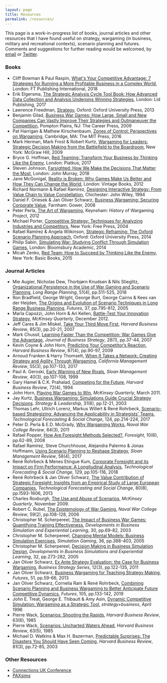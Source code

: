 ```yaml
---
layout: page
title: Resources
permalink: /resources/
---
```


This page is a work-in-progress list of books, journal articles and other resources that I have found useful on strategy, wargaming (in business, military and recreational contexts), scenario planning and futures. Comments and suggestions for further reading would be welcomed, by [email](mailto:contact@businesswargames.org) or [Twitter](https://twitter.com/buswargames). 

### Books

* Cliff Bowman & Paul Raspin, [What's Your Competitive Advantage: 7 Strategies for Running a More Profitable Business in a Complex World](https://amzn.to/2EQj1Rn), London: FT Publishing International, 2018
* Erik Elgersma, [The Strategic Analysis Cycle Tool Book: How Advanced Data Collection and Analysis Underpins Winning Strategies](https://amzn.to/2VvX5A9), London: Lid Publishing, 2017
* Lawrence Freedman, [Strategy](https://amzn.to/2C4quKL), Oxford: Oxford University Press, 2013
* Benjamin Gilad, [Business War Games: How Large, Small and New Companies Can Vastly Improve Their Strategies and Outmaneuver the Competition](https://amzn.to/2GRreXq), Pompton Plains, NJ: The Career Press, 2009
* Pat Harrigan & Mathew Kirschenbaum, [Zones of Control: Perspectives on Wargaming](https://amzn.to/2TbDB7p), Cambridge, MA: The MIT Press, 2016
* Mark Herman, Mark Frost & Robert Kurtz, [Wargaming for Leaders: Strategic Decision Making from the Battlefield to the Boardroom](https://amzn.to/2VBJsQh), New York: McGraw Hill, 2009
* Bryce G. Hoffman, [Red Teaming: Transform Your Business by Thinking Like the Enemy](https://amzn.to/2BZvWhV), London: Piatkus, 2017
* Steven Johnson, [Farsighted: How We Make the Decisions That Matter the Most](https://amzn.to/2Vq6DN8), London: John Murray, 2018
* Jane McGonigal, [Reality is Broken: Why Games Make Us Better and How They Can Change the World](https://amzn.to/2GVrqF4), London: Vintage Books, 2012
* Richard Normann & Rafael Ramírez, [Designing Interactive Strategy: From Value Chain to Value Constellation](https://amzn.to/2NSVIJk), Chichester: John Wiley, 1994
* Daniel F. Oriesek & Jan Oliver Schwarz, [Business Wargaming: Securing Corporate Value](https://amzn.to/2BZpVlm), Farnham: Gower, 2008
* Peter Perla, [The Art of Wargaming](https://amzn.to/2EINCjz), Keynsham: History of Wargaming Project, 2012
* Michael Porter, [Competitive Strategy: Techniques for Analyzing Industries and Competitors](https://amzn.to/2NG2xOc), New York: Free Press, 2004
* Rafael Ramírez & Angela Wilkinson, [Strategic Reframing: The Oxford Scenario Planning Approach](https://amzn.to/2T8W7xl), Oxford: Oxford University Press, 2014
* Philip Sabin, [Simulating War: Studying Conflict Through Simulation Games](https://amzn.to/2SCMAcL), London: Bloomsbury Academic, 2014
* Micah Zenko, [Red Team: How to Succeed by Thinking Like the Enemy](https://amzn.to/2BV6Twr), New York: Basic Books, 2015

### Journal Articles

* Mie Augier, Nicholas Dew, Thorbjørn Knudsen & Nils Stieglitz, [Organizational Persistence in the Use of War Gaming and Scenario Planning](https://www.sciencedirect.com/science/article/abs/pii/S0024630117305125), *Long Range Planning*, 51(4), pp.511-525, 2018
* Ron Bradfield, George Wright, George Burt, George Cairns & Kees van der Heijden, [The Origins and Evolution of Scenario Techniques in Long Range Business Planning](https://www.sciencedirect.com/science/article/pii/S0016328705000042), *Futures*, 37, pp.795-812, 2005
* Marla Capozzi, John Horn & Ari Kellen, [Battle-Test Your Innovation Strategy](https://www.mckinsey.com/business-functions/strategy-and-corporate-finance/our-insights/battle-test-your-innovation-strategy), *McKinsey Quarterly*, December 2012. 
* Jeff Cares & Jim Miskel, [Take Your Third Move First](https://hbr.org/2007/03/take-your-third-move-first), *Harvard Business Review*, 85(3), pp.20-21, 2007
* Mark Chussil, [Learning Faster Than the Competition: War Games Give the Advantage](https://www.emeraldinsight.com/doi/abs/10.1108/02756660710723198), *Journal of Business Strategy*, 28(1), pp.37-44, 2007
* Kevin Coyne & John Horn, [Predicting Your Competitor’s Reaction](https://hbr.org/2009/04/predicting-your-competitors-reaction), *Harvard Business Review*, 87(4), pp.90-97, 2009
* Arnoud Franken & Harry Thomsett, [When It Takes a Network: Creating Strategy and Agility Through Wargaming](https://journals.sagepub.com/doi/abs/10.1525/cmr.2013.55.3.107), *California Management Review*, 55(3), pp.107-133, 2017
* Paul A. Geroski, [Early Warning of New Rivals](https://sloanreview.mit.edu/article/early-warning-of-new-rivals/), *Sloan Management Review*, 40(3), pp.107-108, 1999
* Gary Hamel & C.K. Prahalad, [Competing for the Future](https://hbr.org/1994/07/competing-for-the-future), *Harvard Business Review*, 72(4), 1994
* John Horn, [Playing War Games to Win](https://www.mckinsey.com/business-functions/strategy-and-corporate-finance/our-insights/playing-war-games-to-win), *McKinsey Quarterly*, March 2011. 
* Jay Kurtz, [Business Wargaming: Simulations Guide Crucial Strategy Decisions](https://www.emeraldinsight.com/doi/abs/10.1108/10878570310505550). *Strategy & Leadership*, 31(6), pp.12-21, 2003
* Thomas Lehr, Ullrich Lorenz, Markus Willert & René Rohrbeck, [Scenario-based Strategizing: Advancing the Applicability in Strategists' Teams](https://www.sciencedirect.com/science/article/pii/S004016251730848X), *Technological Forecasting & Social Change*, 124, pp.214-224, 2017
* Peter D. Perla & E.D. McGrady, [Why Wargaming Works](https://digital-commons.usnwc.edu/cgi/viewcontent.cgi?article=1578&amp=&context=nwc-review), *Naval War College Review*, 64(3), 2011
* Rafael Popper, [How Are Foresight Methods Selected?](https://www.emeraldinsight.com/doi/abs/10.1108/14636680810918586), *Foresight*, 10(6), pp.62-89, 2008
* Rafael Ramírez, Steve Churchhouse, Alejandra Palermo & Jonas Hoffmann, [Using Scenario Planning to Reshape Strategy](https://sloanreview.mit.edu/article/using-scenario-planning-to-reshape-strategy/), *Sloan Management Review*, 58(4), 2017
* René Rohrbeck & Menes Etingue Kum, [Corporate Foresight and its Impact on Firm Performance: A Longitudinal Analysis](https://www.sciencedirect.com/science/article/pii/S0040162517302287), *Technological Forecasting & Social Change*, 129, pp.105-116, 2018
* René Rohrbeck & Jan Oliver Schwarz, [The Value Contribution of Strategic Foresight: Insights from an Empirical Study of Large European Companies](https://www.sciencedirect.com/science/article/pii/S004016251300005X), *Technological Forecasting and Social Change*, 80(8), pp.1593-1606, 2013
* Charles Roxburgh, [The Use and Abuse of Scenarios](https://www.mckinsey.com/business-functions/strategy-and-corporate-finance/our-insights/the-use-and-abuse-of-scenarios), *McKinsey Quarterly*, November 2009. 
* Robert C. Rubel, [The Epistemology of War Gaming](https://digital-commons.usnwc.edu/nwc-review/vol59/iss2/8/), *Naval War College Review*, 59(2), pp.108-128, 2006
* Christopher M. Scherpereel, [The Impact of Business War Games: Quantifying Training Effectiveness](https://journals.tdl.org/absel/index.php/absel/article/view/701), *Developments in Business Simulation and Experiential Learning*, 30, pp.69-82, 2003
* Christopher M. Scherpereel, [Changing Mental Models: Business Simulation Exercises](https://journals.sagepub.com/doi/abs/10.1177/1046878104270005?journalCode=sagb), *Simulation Gaming*, 36, pp.388-403, 2005
* Christopher M. Scherpereel, [Decision Making in Business Simulation Design](https://journals.tdl.org/absel/index.php/absel/article/view/592), *Developments in Business Simulations and Experiential Learning*, 32, pp.273-282, 2005
* Jan Oliver Schwarz, [Ex Ante Strategy Evaluation: the Case for Business Wargaming](https://www.emeraldinsight.com/doi/abs/10.1108/17515631111130095), *Business Strategy Series*, 12(3), pp.122-135, 2011
* Jan Oliver Schwarz, [Business Wargaming for Teaching Strategy Making](https://www.sciencedirect.com/science/article/pii/S0016328713000864), *Futures*, 51, pp.59-66, 2013
* Jan Oliver Schwarz, Cornelia Ram & René Rohrbeck, [Combining Scenario Planning and Business Wargaming to Better Anticipate Future Competitive Dynamics](https://www.sciencedirect.com/science/article/pii/S0016328718300545), *Futures*, 105, pp.133-142, 2019
* John E. Treat, George E. Thibault & Amy Asin, [Dynamic Competitive Simulation: Wargaming as a Strategic Tool](https://www.strategy-business.com/article/15052?gko=4d4c8), *strategy+business*, April 1996 
* Pierre Wack, [Scenarios: Shooting the Rapids](https://hbr.org/1985/11/scenarios-shooting-the-rapids), *Harvard Business Review*, 63(6), 1985
* Pierre Wack, [Scenarios: Uncharted Waters Ahead](https://hbr.org/1985/09/scenarios-uncharted-waters-ahead), *Harvard Business Review*, 63(5), 1985
* Michael D. Watkins & Max H. Bazerman, [Predictable Surprises: The Disasters You Should Have Seen Coming](https://hbr.org/2003/04/predictable-surprises-the-disasters-you-should-have-seen-coming), *Harvard Business Review*, 81(3), pp.72-85, 2003
<!-- 
Development, Concepts and Doctrine Centre, 2017. Wargaming Handbook. Shrivenham: Ministry of Defence.
Franken, A., 2014. Wargaming in Business: Crossing the Chasm. London, Connections UK.
Green, K. C., 2005. Further evidence on game theory, simulated interaction, and unaided judgement for forecasting decisions in conflicts. International Journal of Forecasting, 21(3), pp. 463-472.
Perla, P. D., 2018. The Art and Science of Wargaming to Innovate and Educate in an Era of Strategic Competition. London, King's College London Wargaming Network.
Schwarz, J. O. & Rohrbeck, R., 2013. Introducing the Competitive Dimension to Corporate Foresight. Helsinki, ISPIM Conference.
Wharton School, 1999. Role Playing as a Forecasting Tool. [Online] 
Available at: http://knowledge.wharton.upenn.edu/article/role-playing-as-a-forecasting-tool/
[Accessed 10 July 2018].
-->
### Other Resources

* [Connections UK Conference](http://www.professionalwargaming.co.uk)
* [PAXsims](https://paxsims.wordpress.com)
